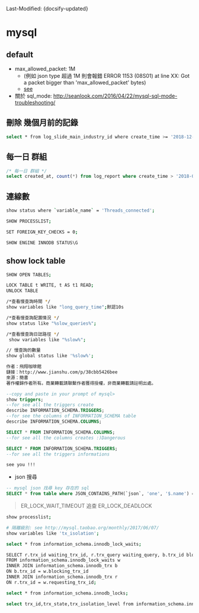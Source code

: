 Last-Modified: {docsify-updated}

# mysql

## default
- max_allowed_packet: 1M
  - (例如 json type 超過 1M 則會報錯 ERROR 1153 (08S01) at line XX: Got a packet bigger than 'max_allowed_packet' bytes)
  - [see](http://blog.xuite.net/tolarku/blog/385615135-MySQL+%E9%8C%AF%E8%AA%A4+got+a+packet+bigger+than+%27max_allowed_packet%27+bytes+mysql)
- 關於 sql_mode: http://seanlook.com/2016/04/22/mysql-sql-mode-troubleshooting/

## 刪除 幾個月前的記錄
```sh
select * from log_slide_main_industry_id where create_time >= '2018-12-31';
```

## 每一日 群組
```sql
/* 每一日 群組 */
select created_at, count(*) from log_report where create_time > '2018-07-01' GROUP BY YEAR(created_at), MONTH(created_at), DAY(created_at);
```

## 連線數
```sh
show status where `variable_name` = 'Threads_connected';
```

```sh
SHOW PROCESSLIST;
```

```sh
SET FOREIGN_KEY_CHECKS = 0;
```

```
SHOW ENGINE INNODB STATUS\G
```

## show lock table
```sh
SHOW OPEN TABLES;

LOCK TABLE t WRITE, t AS t1 READ;
UNLOCK TABLE
```

```sh
/*查看慢查詢時間 */  
show variables like "long_query_time";默認10s

/*查看慢查詢配置情況 */  
show status like "%slow_queries%";

/*查看慢查詢日誌路徑 */  
 show variables like "%slow%";

// 慢查詢的數量
show global status like '%slow%';

作者：飛翔咖啡館
鏈接：http://www.jianshu.com/p/38cbb5426bee
來源：簡書
著作權歸作者所有。商業轉載請聯繫作者獲得授權，非商業轉載請註明出處。
```

```sql
--copy and paste in your prompt of mysql>
show triggers;
--for see all the triggers create
describe INFORMATION_SCHEMA.TRIGGERS;
--for see the columns of INFORMATION_SCHEMA table
describe INFORMATION_SCHEMA.COLUMNS;

SELECT * FROM INFORMATION_SCHEMA.COLUMNS;
--for see all the columns creates :)Dangerous

SELECT * FROM INFORMATION_SCHEMA.TRIGGERS;
--for see all the triggers informations

see you !!!
```

- json 搜尋
```sql
-- mysql json 找尋 key 存在的 sql
SELECT * from table where JSON_CONTAINS_PATH(`json`, 'one', '$.name') = 1;
```

> ER_LOCK_WAIT_TIMEOUT 追查
> ER_LOCK_DEADLOCK

```sh
show processlist;

# 隔離級別: see http://mysql.taobao.org/monthly/2017/06/07/
show variables like 'tx_isolation';

select * from information_schema.innodb_lock_waits;

SELECT r.trx_id waiting_trx_id, r.trx_query waiting_query, b.trx_id blocking_trx_id, b.trx_query, blocking_query,b.trx_mysql_thread_id blocking_thread,b.trx_started,b.trx_wait_started
FROM information_schema.innodb_lock_waits w
INNER JOIN information_schema.innodb_trx b
ON b.trx_id = w.blocking_trx_id
INNER JOIN information_schema.innodb_trx r
ON r.trx_id = w.requesting_trx_id;

select * from information_schema.innodb_locks;

select trx_id,trx_state,trx_isolation_level from information_schema.innodb_trx;
```